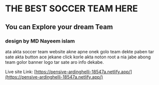 # THE BEST SOCCER TEAM HERE

## You can Explore your dream Team


###  design by MD Nayeem islam

ata akta soccer team website akne apne onek golo team dekte paben tar sate akta button ace jekane click korle akta noton root a nia jabe abong team golor banner logo tar sate aro info dekabe.


Live site Link: [https://pensive-ardinghelli-18547a.netlify.app/](https://pensive-ardinghelli-18547a.netlify.app/)














